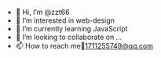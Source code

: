 - 👋 Hi, I’m @zzt66
- 👀 I’m interested in web-design
- 🌱 I’m currently learning JavaScript
- 💞️ I’m looking to collaborate on ...
- 📫 How to reach me:email:1711255749@qq.com

<!---
zzt66/zzt66 is a ✨ special ✨ repository because its `README.md` (this file) appears on your GitHub profile.
You can click the Preview link to take a look at your changes.
--->
